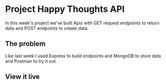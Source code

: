 # Project Happy Thoughts API

In this week's project we've built Apis with GET request endpoints to return data and POST endpoints to create data.

## The problem

Like last week I used Express to build endpoints and MongoDB to store data and Postman to try it out.

## View it live
